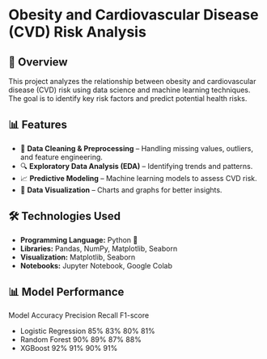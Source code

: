 # Obesity and Cardiovascular Disease (CVD) Risk Analysis  

## 📌 Overview  
This project analyzes the relationship between obesity and cardiovascular disease (CVD) risk using data science and machine learning techniques. The goal is to identify key risk factors and predict potential health risks.  

## 📊 Features  
- 📌 **Data Cleaning & Preprocessing** – Handling missing values, outliers, and feature engineering.  
- 🔍 **Exploratory Data Analysis (EDA)** – Identifying trends and patterns.  
- 📈 **Predictive Modeling** – Machine learning models to assess CVD risk.  
- 🎨 **Data Visualization** – Charts and graphs for better insights.  

## 🛠️ Technologies Used  
- **Programming Language:** Python 🐍  
- **Libraries:** Pandas, NumPy, Matplotlib, Seaborn  
- **Visualization:** Matplotlib, Seaborn   
- **Notebooks:** Jupyter Notebook, Google Colab
  
##  📊 Model Performance
   Model	                Accuracy	  Precision  	Recall  	F1-score
- Logistic Regression	    85%       	83%       	80%	      81%
- Random Forest          	90%       	89%       	87%      	88%
- XGBoost                	92%       	91%       	90%      	91%
 



